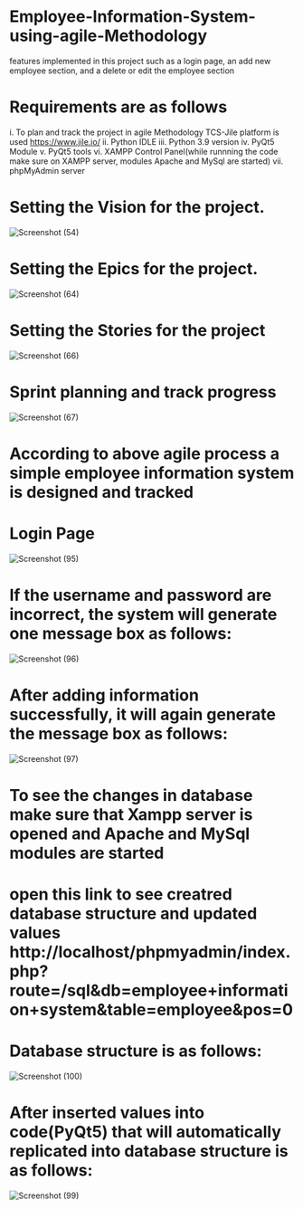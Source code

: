 # Employee-Information-System-using-agile-Methodology
features implemented in this project such as a login page, an add new employee section, and a delete or edit the employee section
# Requirements are as follows
i.    To plan and track the project in agile Methodology TCS-Jile platform is used https://www.jile.io/ 
ii.	  Python IDLE
iii.	Python 3.9 version
iv.	  PyQt5 Module
v.	  PyQt5 tools
vi.	  XAMPP Control Panel(while runnning the code make sure on XAMPP server, modules Apache and MySql are started)
vii.	phpMyAdmin server
# Setting the Vision for the project.
![Screenshot (54)](https://github.com/Sakshikadam80/Simple-Employee-Information-System-using-Agile-Methodology/assets/91478993/00c4df81-b7e5-4035-9602-2963bfe43f69)
# Setting the Epics for the project.
![Screenshot (64)](https://github.com/Sakshikadam80/Simple-Employee-Information-System-using-Agile-Methodology/assets/91478993/3caa32cb-7d66-4909-920b-316f7ee6261d)
# Setting the Stories for the project
![Screenshot (66)](https://github.com/Sakshikadam80/Simple-Employee-Information-System-using-Agile-Methodology/assets/91478993/f9d979ae-cc2a-4a88-b9ec-20652dd19f7d)
# Sprint planning and track progress
![Screenshot (67)](https://github.com/Sakshikadam80/Simple-Employee-Information-System-using-Agile-Methodology/assets/91478993/4e1d5a00-a3b4-4d07-ad73-647fe63aa1a1)
# According to above agile process a simple employee information system is designed and tracked
# Login Page
![Screenshot (95)](https://github.com/Sakshikadam80/Simple-Employee-Information-System/assets/91478993/d9169728-b98d-439f-a259-9cc8fa79bfdb)
# If the username and password are incorrect, the system will generate one message box as follows:​
![Screenshot (96)](https://github.com/Sakshikadam80/Simple-Employee-Information-System/assets/91478993/7c21921f-2c8e-42bc-a8d4-1df993b2b839)
# After adding information successfully, it will again generate the message box as follows:    
![Screenshot (97)](https://github.com/Sakshikadam80/Simple-Employee-Information-System/assets/91478993/10a14279-f462-40fd-ba37-fc3fd7a5b956)
# To see the changes in database make sure that Xampp server is opened and Apache and MySql modules are started
# open this link to see creatred database structure and updated values http://localhost/phpmyadmin/index.php?route=/sql&db=employee+information+system&table=employee&pos=0
# Database structure is as follows:
![Screenshot (100)](https://github.com/Sakshikadam80/Simple-Employee-Information-System-using-Agile-Methodology/assets/91478993/40a6a7af-a3cd-4a19-ba31-8e0d3f0f59c0)
# After inserted values into code(PyQt5) that will automatically replicated into database structure is as follows:
![Screenshot (99)](https://github.com/Sakshikadam80/Simple-Employee-Information-System-using-Agile-Methodology/assets/91478993/15b6dfe2-5adc-400b-9c94-f34a1af8aba4)
